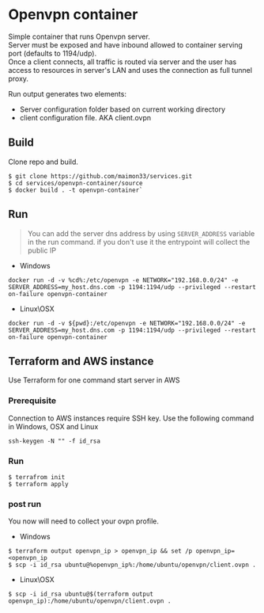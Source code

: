 # Openvpn container

Simple container that runs Openvpn server.<br>Server must be exposed and have inbound allowed to container serving port (defaults to 1194/udp).<br>
Once a client connects, all traffic is routed via server and the user has access to resources in server's LAN and uses the connection as full tunnel proxy.

Run output generates two elements:
* Server configuration folder based on current working directory
* client configuration file. AKA client.ovpn

## Build
Clone repo and build.

```
$ git clone https://github.com/maimon33/services.git
$ cd services/openvpn-container/source
$ docker build . -t openvpn-container`
```

## Run

> You can add the server dns address by using `SERVER_ADDRESS` variable in the run command. if you don't use it the entrypoint will collect the public IP

* Windows

`docker run -d -v %cd%:/etc/openvpn -e NETWORK="192.168.0.0/24" -e SERVER_ADDRESS=my_host.dns.com -p 1194:1194/udp --privileged --restart on-failure openvpn-container`
* Linux\OSX

`docker run -d -v ${pwd}:/etc/openvpn -e NETWORK="192.168.0.0/24" -e SERVER_ADDRESS=my_host.dns.com -p 1194:1194/udp --privileged --restart on-failure openvpn-container`

## Terraform and AWS instance

Use Terraform for one command start server in AWS

### Prerequisite

Connection to AWS instances require SSH key. Use the following command in Windows, OSX and Linux

`ssh-keygen -N "" -f id_rsa`

### Run

```
$ terrafrom init
$ terraform apply
```

### post run

You now will need to collect your ovpn profile.

* Windows

```
$ terraform output openvpn_ip > openvpn_ip && set /p openvpn_ip=<openvpn_ip
$ scp -i id_rsa ubuntu@%openvpn_ip%:/home/ubuntu/openvpn/client.ovpn .
```

* Linux\OSX

```
$ scp -i id_rsa ubuntu@$(terraform output openvpn_ip):/home/ubuntu/openvpn/client.ovpn .
```